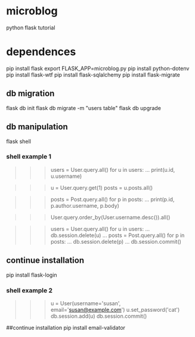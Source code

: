 # microblog
 python flask tutorial

# dependences
pip install flask
export FLASK_APP=microblog.py
pip install python-dotenv
pip install flask-wtf
pip install flask-sqlalchemy
pip install flask-migrate

## db migration
flask db init
flask db migrate -m "users table"
flask db upgrade

## db manipulation
flask shell

### shell example 1
>>> users = User.query.all()
>>> for u in users:
...     print(u.id, u.username)

>>> u = User.query.get(1)
>>> posts = u.posts.all()

>>> posts = Post.query.all()
>>> for p in posts:
...     print(p.id, p.author.username, p.body)

>>> User.query.order_by(User.username.desc()).all()

>>> users = User.query.all()
>>> for u in users:
...     db.session.delete(u)
...
>>> posts = Post.query.all()
>>> for p in posts:
...     db.session.delete(p)
...
>>> db.session.commit()

## continue installation
pip install flask-login

### shell example 2
>>> u = User(username='susan', email='susan@example.com')
>>> u.set_password('cat')
>>> db.session.add(u)
>>> db.session.commit()

##continue installation
pip install email-validator

